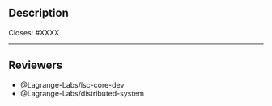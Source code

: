 ## Description

Closes: #XXXX

<!-- Add a description of the changes that this PR introduces. -->

---

## Reviewers

- @Lagrange-Labs/lsc-core-dev
- @Lagrange-Labs/distributed-system
